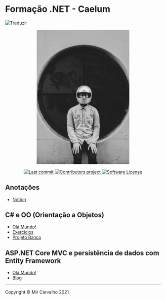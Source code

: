 # Formação .NET - Caelum 
<!--[![Doações](https://img.shields.io/badge/Doações-brightgreen.svg)](https://www.paypal.com/cgi-bin/webscr?cmd=_donations&business=BKXUAMJSNZN46&item_name=Thanks+for+Help+me%21&currency_code=BRL&source=url)-->

<!-- Traduzir -->
<a href="./README.md">
  <img alt="Traduzir" src="https://img.shields.io/badge/Versão_Original-en-blue.svg">
</a>

<!-- Banner -->
<p align="center">
  <a href="" target="_blank" >
    <img alt="Banner" src="./.github/assets/background.jpg" width="300" />
  </a>
</p>

<!-- Badges -->
<p align="center">  
  <!-- Last commit -->
  <a href="https://github.com/deppbrazil/template-repo/commits/master">
    <img alt="Last commit" src="https://img.shields.io/github/last-commit/deppbrazil/caelum-training-dotnet-full.svg">
  </a>

  <!-- Contributors -->
  <a href="https://github.com/deppbrazil/caelum-training-dotnet-full/graphs/contributors">
    <img alt="Contributors project" src="https://img.shields.io/github/contributors/deppbrazil/caelum-training-dotnet-full.svg?color=blue" />
  </a>
  
  <!-- License -->
  <a href="./LICENSE">
    <img alt="Software License" src="https://img.shields.io/badge/license-MIT-blue.svg">
  </a>
</p>

## Anotações
*   [Notion](https://www.notion.so/Forma-o-NET-e103bdd244524f019c853d4759f0d298)

## C# e OO (Orientação a Objetos)
*   [Olá Mundo!](https://github.com/deppbrazil/caelum-training-OO-csharp-hello-world)
*   [Exercícios](https://github.com/deppbrazil/caelum-training-OO-csharp-exercises)
*   [Projeto Banco](https://github.com/deppbrazil/caelum-training-OO-csharp-bank)

## ASP.NET Core MVC e persistência de dados com Entity Framework
*   [Olá Mundo!](https://github.com/deppbrazil/caelum-training-aspnet-core-hello-world)
*   [Blog](https://github.com/deppbrazil/caelum-training-aspnet-core-blog)

---

Copyright &copy; Mir Carvalho 2021